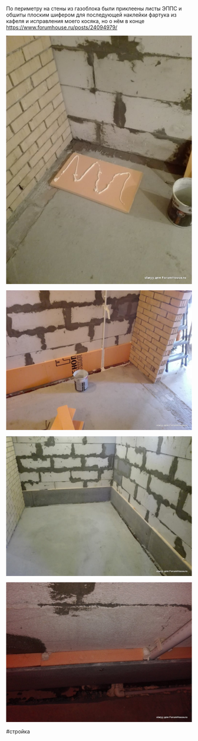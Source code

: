 
По периметру на стены из газоблока были приклеены листы ЭППС и обшиты плоским шифером для последующей наклейки фартука из кафеля и исправления моего косяка, но о нём в конце
https://www.forumhouse.ru/posts/24094979/

![_attachments/Pasted image 20240912124235.png](_attachments/Pasted%20image%2020240912124235.png)

![_attachments/Pasted image 20240912124256.png](_attachments/Pasted%20image%2020240912124256.png)

![_attachments/Pasted image 20240912124311.png](_attachments/Pasted%20image%2020240912124311.png)

![_attachments/Pasted image 20240912124332.png](_attachments/Pasted%20image%2020240912124332.png)





#стройка 